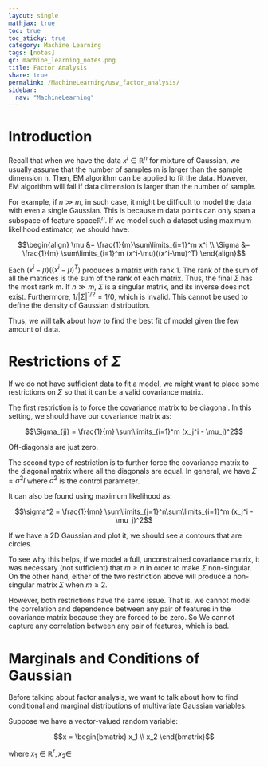 ```yaml
---
layout: single
mathjax: true
toc: true
toc_sticky: true
category: Machine Learning
tags: [notes]
qr: machine_learning_notes.png
title: Factor Analysis
share: true
permalink: /MachineLearning/usv_factor_analysis/
sidebar:
  nav: "MachineLearning"
---
```


# Introduction

Recall that when we have the data $x^i\in \mathbb{R}^n$ for mixture of Gaussian, we usually assume that the number of samples m is larger than the sample dimension n. Then, EM algorithm can be applied to fit the data. However, EM algorithm will fail if data dimension is larger than the number of sample.

For example, if $n \gg m$, in such case, it might be difficult to model the data with even a single Gaussian. This is because m data points can only span a subspace of feature space$\mathbb{R}^n$. If we model such a dataset using maximum likelihood estimator, we should have:

$$\begin{align}
\mu &= \frac{1}{m}\sum\limits_{i=1}^m x^i \\
\Sigma &= \frac{1}{m} \sum\limits_{i=1}^m (x^i-\mu)((x^i-\mu)^T)
\end{align}$$

Each $(x^i-\mu)((x^i-\mu)^T)$ produces a matrix with rank 1. The rank of the sum of all the matrices is the sum of the rank of each matrix. Thus, the final $\Sigma$ has the most rank m. If $n \gg m$, $\Sigma$ is a singular matrix, and its inverse does not exist. Furthermore, $1/\lvert \Sigma \rvert^{1/2} = 1/0$, which is invalid. This cannot be used to define the density of Gaussian distribution.

Thus, we will talk about how to find the best fit of model given the few amount of data.


# Restrictions of $\Sigma$

If we do not have sufficient data to fit a model, we might want to place some restrictions on $\Sigma$ so that it can be a valid covariance matrix.

The first restriction is to force the covariance matrix to be diagonal. In this setting, we should have our covariance matrix as:

$$\Sigma_{jj} = \frac{1}{m} \sum\limits_{i=1}^m (x_j^i - \mu_j)^2$$

Off-diagonals are just zero.

The second type of restriction is to further force the covariance matrix to the diagonal matrix where all the diagonals are equal. In general, we have $\Sigma = \sigma^2 I$ where $\sigma^2$ is the control parameter.

It can also be found using maximum likelihood as:

$$\sigma^2 = \frac{1}{mn} \sum\limits_{j=1}^n\sum\limits_{i=1}^m (x_j^i - \mu_j)^2$$

If we have a 2D Gaussian and plot it, we should see a contours that are circles.

To see why this helps, if we model a full, unconstrained covariance matrix, it was necessary (not sufficient) that $m\geq n$ in order to make $\Sigma$ non-singular. On the other hand, either of the two restriction above will produce a non-singular matrix $\Sigma$ when $m\geq 2$.

However, both restrictions have the same issue. That is, we cannot model the correlation and dependence between any pair of features in the covariance matrix because they are forced to be zero. So We cannot capture any correlation between any pair of features, which is bad. 

# Marginals and Conditions of Gaussian

Before talking about factor analysis, we want to talk about how to find conditional and marginal distributions of multivariate Gaussian variables. 

Suppose we have a vector-valued random variable:

$$x = \begin{bmatrix} x_1 \\ x_2 \end{bmatrix}$$

where $x_1\in \mathbb{R}^r, x_2\in$
